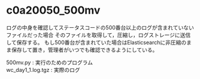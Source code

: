 # c0a20050_500mv
ログの中身を確認してステータスコードの500番台以上のログが含まれていないファイルだった場合
そのファイルを取得して，圧縮し，ログストレージに送信して保存する。
もし500番台が含まれていた場合はElasticsearchに非圧縮のまま保存して置き，管理者がいつでも確認できるようにしている。

500mv.py : 実行のためのプログラム  
wc_day1_1.log.tgz : 実際のログ
